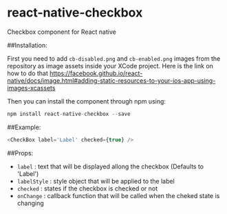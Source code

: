 # react-native-checkbox
Checkbox component for React native

##Installation: 

First you need to add `cb-disabled.png` and `cb-enabled.png` images from the repository as image assets inside your XCode project. Here is the link on how to do that https://facebook.github.io/react-native/docs/image.html#adding-static-resources-to-your-ios-app-using-images-xcassets

Then you can install the component through npm using: 

```js
npm install react-native-checkbox --save
```


##Example: 
```js
<CheckBox label='Label' checked={true} />
```

##Props:

- `label` : text that will be displayed allong the checkbox (Defaults to 'Label')
- `labelStyle` : style object that will be applied to the label
- `checked` : states if the checkbox is checked or not
- `onChange` : callback function that will be called when the cheked state is changing
